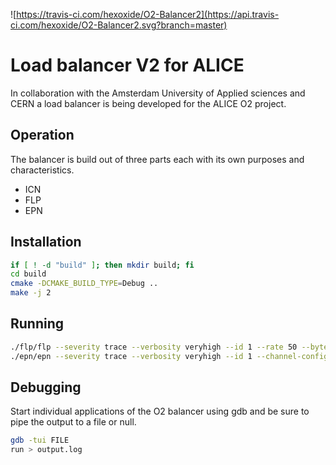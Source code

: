 ![https://travis-ci.com/hexoxide/O2-Balancer2](https://api.travis-ci.com/hexoxide/O2-Balancer2.svg?branch=master)

# Load balancer V2 for ALICE
In collaboration with the Amsterdam University of Applied sciences and CERN a load balancer is being developed for the ALICE O2 project.

## Operation
The balancer is build out of three parts each with its own purposes and characteristics. 

* ICN
* FLP
* EPN

## Installation

```bash
if [ ! -d "build" ]; then mkdir build; fi
cd build
cmake -DCMAKE_BUILD_TYPE=Debug ..
make -j 2
```

## Running

```bash
./flp/flp --severity trace --verbosity veryhigh --id 1 --rate 50 --bytes-per-message 2097152 --channel-config name=data,type=push,method=bind,address=tcp://*:5555,rateLogging=1
./epn/epn --severity trace --verbosity veryhigh --id 1 --channel-config name=data,type=pull,method=connect,address=tcp://localhost:5555,rateLogging=1
```

## Debugging
Start individual applications of the O2 balancer using gdb and be sure to pipe the output to a file or null.
```bash
gdb -tui FILE
run > output.log
```
